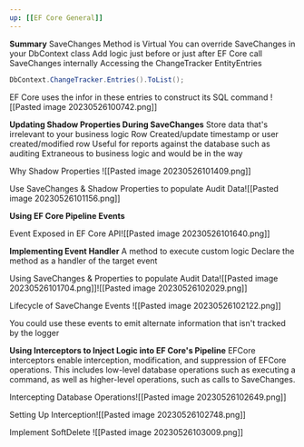 ```yaml
---
up: [[EF Core General]]
---
```

**Summary**
SaveChanges Method is Virtual
You can override SaveChanges in your DbContext class
Add logic just before or just after EF Core call SaveChanges internally
Accessing the ChangeTracker EntityEntries
```C#
DbContext.ChangeTracker.Entries().ToList();
```
EF Core uses the infor in these entries to construct its SQL command ![[Pasted image 20230526100742.png]]

**Updating Shadow Properties During SaveChanges**
Store data that's irrelevant to your business logic
Row Created/update timestamp or user created/modified row
Useful for reports against the database such as auditing
Extraneous to business logic and would be in the way

Why Shadow Properties ![[Pasted image 20230526101409.png]]

Use SaveChanges & Shadow Properties to populate Audit Data![[Pasted image 20230526101156.png]]

**Using EF Core Pipeline Events**

Event Exposed in EF Core API![[Pasted image 20230526101640.png]]

**Implementing Event Handler**
A method to execute custom logic
Declare the method as a handler of the target event

Using SaveChanges & Properties to populate Audit Data![[Pasted image 20230526101704.png]]![[Pasted image 20230526102029.png]]

Lifecycle of SaveChange Events ![[Pasted image 20230526102122.png]]

You could use these events to emit alternate information that isn't tracked by the logger

**Using Interceptors to Inject Logic into EF Core's Pipeline**
EFCore interceptors enable interception, modification, and suppression of EFCore operations. This includes low-level database operations such as executing a command, as well as higher-level operations, such as calls to SaveChanges.

Intercepting Database Operations![[Pasted image 20230526102649.png]]

Setting Up Interception![[Pasted image 20230526102748.png]]

Implement SoftDelete ![[Pasted image 20230526103009.png]]

